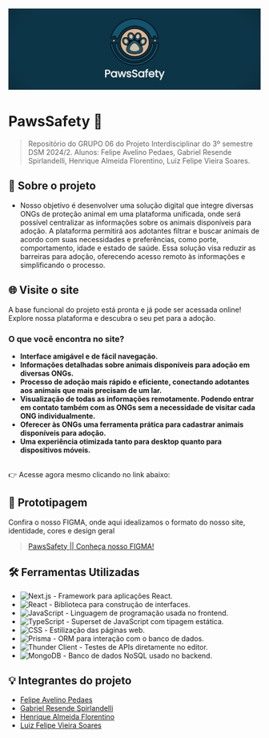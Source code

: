 # <img src="img/capatopo.jpg">
# PawsSafety 🐾
> Repositório do GRUPO 06 do Projeto Interdisciplinar do 3º semestre DSM 2024/2. Alunos: Felipe Avelino Pedaes, Gabriel Resende Spirlandelli, Henrique Almeida Florentino, Luiz Felipe Vieira Soares.


## 📜 Sobre o projeto 
* Nosso objetivo é desenvolver uma solução digital que integre diversas ONGs de proteção animal em uma plataforma unificada, onde será possível centralizar as informações 
sobre os animais disponíveis para adoção. A plataforma permitirá aos adotantes filtrar e buscar animais de acordo com suas necessidades e preferências, como porte, comportamento, idade e 
estado de saúde. Essa solução visa reduzir as barreiras para adoção, oferecendo acesso remoto às informações e simplificando o processo. 


## 🌐 Visite o site 
A base funcional do projeto está pronta e já pode ser acessada online!
Explore nossa plataforma e descubra o seu pet para a adoção.

### **O que você encontra no site?**
- **Interface amigável e de fácil navegação.**
- **Informações detalhadas sobre animais disponíveis para adoção em diversas ONGs.** 
- **Processo de adoção mais rápido e eficiente, conectando adotantes aos animais que mais precisam de um lar.**
- **Visualização de todas as informações remotamente. Podendo entrar em contato também com as ONGs sem a necessidade de visitar cada ONG individualmente.**
- **Oferecer às ONGs uma ferramenta prática para cadastrar animais disponíveis para adoção.**  
- **Uma experiência otimizada tanto para desktop quanto para dispositivos móveis.**
<br />  
👉 Acesse agora mesmo clicando no link abaixo:


## 📂 Prototipagem
Confira o nosso FIGMA, onde aqui idealizamos o formato do nosso site, identidade, cores e design geral<br />
> [PawsSafety || Conheça nosso FIGMA! ](https://www.figma.com/design/28pL6IgATrihzzu8VJAL9q)


## 🛠️ Ferramentas Utilizadas  

- ![Next.js](https://img.shields.io/badge/-Next.js-000?logo=next.js&logoColor=white) - Framework para aplicações React.  
- ![React](https://img.shields.io/badge/-React-61DAFB?logo=react&logoColor=black) - Biblioteca para construção de interfaces.  
- ![JavaScript](https://img.shields.io/badge/-JavaScript-F7DF1E?logo=javascript&logoColor=black) - Linguagem de programação usada no frontend.  
- ![TypeScript](https://img.shields.io/badge/-TypeScript-3178C6?logo=typescript&logoColor=white) - Superset de JavaScript com tipagem estática.  
- ![CSS](https://img.shields.io/badge/-CSS-1572B6?logo=css3&logoColor=white) - Estilização das páginas web.  
- ![Prisma](https://img.shields.io/badge/-Prisma-2D3748?logo=prisma&logoColor=white) - ORM para interação com o banco de dados.  
- ![Thunder Client](https://img.shields.io/badge/-Thunder%20Client-000000?logo=thunder-client&logoColor=white) - Testes de APIs diretamente no editor.  
- ![MongoDB](https://img.shields.io/badge/-MongoDB-47A248?logo=mongodb&logoColor=white) - Banco de dados NoSQL usado no backend.  


## 💡 Integrantes do projeto

* [Felipe Avelino Pedaes](https://github.com/ITzspi)
* [Gabriel Resende Spirlandelli](https://github.com/gabrielspirlan)
* [Henrique Almeida Florentino](https://github.com/henriqueflorentino)
* [Luiz Felipe Vieira Soares](https://github.com/luizfelipesoarees)
